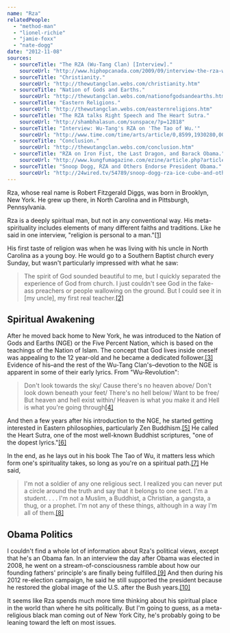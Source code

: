 ```yaml
---
name: "Rza"
relatedPeople:
  - "method-man"
  - "lionel-richie"
  - "jamie-foxx"
  - "nate-dogg"
date: "2012-11-08"
sources:
  - sourceTitle: "The RZA (Wu-Tang Clan) [Interview]."
    sourceUrl: "http://www.hiphopcanada.com/2009/09/interview-the-rza-wu-tang-clan/"
  - sourceTitle: "Christianity."
    sourceUrl: "http://thewutangclan.webs.com/christianity.htm"
  - sourceTitle: "Nation of Gods and Earths."
    sourceUrl: "http://thewutangclan.webs.com/nationofgodsandearths.htm"
  - sourceTitle: "Eastern Religions."
    sourceUrl: "http://thewutangclan.webs.com/easternreligions.htm"
  - sourceTitle: "The RZA talks Right Speech and The Heart Sutra."
    sourceUrl: "http://shambhalasun.com/sunspace/?p=12818"
  - sourceTitle: "Interview: Wu-Tang's RZA on 'The Tao of Wu.'"
    sourceUrl: "http://www.time.com/time/arts/article/0,8599,1930280,00.html"
  - sourceTitle: "Conclusion."
    sourceUrl: "http://thewutangclan.webs.com/conclusion.htm"
  - sourceTitle: "RZA on Iron Fist, the Last Dragon, and Barack Obama."
    sourceUrl: "http://www.kungfumagazine.com/ezine/article.php?article=795"
  - sourceTitle: "Snoop Dogg, RZA and Others Endorse President Obama."
    sourceUrl: "http://24wired.tv/54789/snoop-dogg-rza-ice-cube-and-others-endorse-president-obama/"
---
```


Rza, whose real name is Robert Fitzgerald Diggs, was born in Brooklyn, New York. He grew up there, in North Carolina and in Pittsburgh, Pennsylvania.

Rza is a deeply spiritual man, but not in any conventional way. His meta-spirituality includes elements of many different faiths and traditions. Like he said in one interview, "religion is personal to a man."<a class="source-citation" href="#http://www.hiphopcanada.com/2009/09/interview-the-rza-wu-tang-clan/" title="The RZA (Wu-Tang Clan) [Interview].">[1]</a>

His first taste of religion was when he was living with his uncle in North Carolina as a young boy. He would go to a Southern Baptist church every Sunday, but wasn't particularly impressed with what he saw:

>The spirit of God sounded beautiful to me, but I quickly separated the experience of God from church. I just couldn't see God in the fake-ass preachers or people wallowing on the ground. But I could see it in [my uncle], my first real teacher.<a class="source-citation" href="#http://thewutangclan.webs.com/christianity.htm" title="Christianity.">[2]</a>

## 

## Spiritual Awakening

After he moved back home to New York, he was introduced to the Nation of Gods and Earths (NGE) or the Five Percent Nation, which is based on the teachings of the Nation of Islam. The concept that God lives inside oneself was appealing to the 12 year-old and he became a dedicated follower.<a class="source-citation" href="#http://thewutangclan.webs.com/nationofgodsandearths.htm" title="Nation of Gods and Earths.">[3]</a> Evidence of his–and the rest of the Wu-Tang Clan's–devotion to the NGE is apparent in some of their early lyrics. From "Wu-Revolution":

>Don't look towards the sky/ Cause there's no heaven above/ Don't look down beneath your feet/ There's no hell below/ Want to be free/ But heaven and hell exist within/ Heaven is what you make it and Hell is what you're going through<a class="source-citation" href="#http://thewutangclan.webs.com/nationofgodsandearths.htm" title="Nation of Gods and Earths.">[4]</a>

And then a few years after his introduction to the NGE, he started getting interested in Eastern philosophies, particularly Zen Buddhism.<a class="source-citation" href="#http://thewutangclan.webs.com/easternreligions.htm" title="Eastern Religions.">[5]</a> He called the Heart Sutra, one of the most well-known Buddhist scriptures, "one of the dopest lyrics."<a class="source-citation" href="#http://shambhalasun.com/sunspace/?p=12818" title="The RZA talks Right Speech and The Heart Sutra.">[6]</a>

In the end, as he lays out in his book The Tao of Wu, it matters less which form one's spirituality takes, so long as you're on a spiritual path.<a class="source-citation" href="#http://www.time.com/time/arts/article/0,8599,1930280,00.html" title="Interview: Wu-Tang&apos;s RZA on &apos;The Tao of Wu.&apos;">[7]</a> He said,

>I'm not a soldier of any one religious sect. I realized you can never put a circle around the truth and say that it belongs to one sect. I'm a student. . . . I'm not a Muslim, a Buddhist, a Christian, a gangsta, a thug, or a prophet. I'm not any of these things, although in a way I'm all of them.<a class="source-citation" href="#http://thewutangclan.webs.com/conclusion.htm" title="Conclusion.">[8]</a>

## 

## Obama Politics

I couldn't find a whole lot of information about Rza's political views, except that he's an Obama fan. In an interview the day after Obama was elected in 2008, he went on a stream-of-consciousness ramble about how our founding fathers' principle's are finally being fulfilled.<a class="source-citation" href="#http://www.kungfumagazine.com/ezine/article.php?article=795" title="RZA on Iron Fist, the Last Dragon, and Barack Obama.">[9]</a> And then during his 2012 re-election campaign, he said he still supported the president because he restored the global image of the U.S. after the Bush years.<a class="source-citation" href="#http://24wired.tv/54789/snoop-dogg-rza-ice-cube-and-others-endorse-president-obama/" title="Snoop Dogg, RZA and Others Endorse President Obama.">[10]</a>

It seems like Rza spends much more time thinking about his spiritual place in the world than where he sits politically. But I'm going to guess, as a meta-religious black man coming out of New York City, he's probably going to be leaning toward the left on most issues.